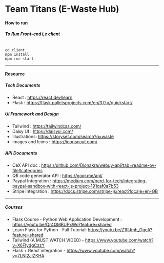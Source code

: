 # Team Titans (E-Waste Hub)

#### How to run

##### To Run Front-end i,e client

```

cd client
npm install
npm run start

```

---

#### Resource

##### Tech Documents

- React : https://react.dev/learn
- Flask : https://flask.palletsprojects.com/en/3.0.x/quickstart/

##### UI Framework and Design

- Tailwind : https://tailwindcss.com/
- Daisy UI : https://daisyui.com/
- Illustrations: https://storyset.com/search?q=waste
- Images and Icons : https://iconscout.com/

##### API Documents

- CeX API doc : https://github.com/Dionakra/webuy-api?tab=readme-ov-file#categories
- QR code generator API : https://goqr.me/api/
- Paypal Integration : https://medium.com/nerd-for-tech/integrating-paypal-sandbox-with-react-js-project-191caf0a7b53
- Stripe integration : https://docs.stripe.com/stripe-js/react?locale=en-GB

---

##### Courses

- Flask Course - Python Web Application Development : https://youtu.be/Qr4QMBUPxWo?feature=shared
- Learn Flask for Python - Full Tutorial: https://youtu.be/Z1RJmh_OqeA?feature=shared
- Tailwind (A MUST WATCH VIDEO) - https://www.youtube.com/watch?v=X6FIydgCzzY
- Flask + React integration - https://www.youtube.com/watch?v=7LNl2JlZKHA
